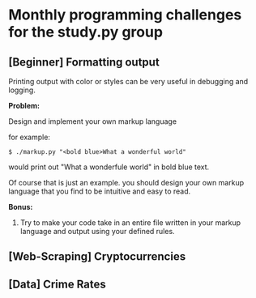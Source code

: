 # Monthly programming challenges for the study.py group


## [Beginner] Formatting output

Printing output with color or styles can be very useful in debugging and logging.

**Problem:**

Design and implement your own markup language  

for example:
```
$ ./markup.py "<bold blue>What a wonderful world"
```
would print out "What a wonderfule world" in bold blue text.

Of course that is just an example. you should design your own markup language that you find to be intuitive and easy to read.

**Bonus:**

1. Try to make your code take in an entire file written in your markup language and output using your defined rules. 

## [Web-Scraping] Cryptocurrencies


## [Data] Crime Rates